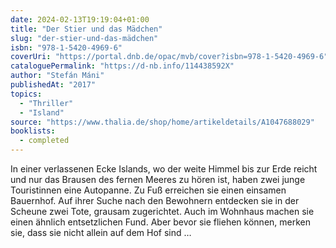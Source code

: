 ```yaml
---
date: 2024-02-13T19:19:04+01:00
title: "Der Stier und das Mädchen"
slug: "der-stier-und-das-mädchen"
isbn: "978-1-5420-4969-6"
coverUri: "https://portal.dnb.de/opac/mvb/cover?isbn=978-1-5420-4969-6"
cataloguePermalink: "https://d-nb.info/114438592X"
author: "Stefán Máni"
publishedAt: "2017"
topics:
  - "Thriller"
  - "Island"
source: "https://www.thalia.de/shop/home/artikeldetails/A1047688029"
booklists:
  - completed
---
```

In einer verlassenen Ecke Islands, wo der weite Himmel bis zur Erde reicht und 
nur das Brausen des fernen Meeres zu hören ist, haben zwei junge Touristinnen 
eine Autopanne. Zu Fuß erreichen sie einen einsamen Bauernhof. Auf ihrer Suche 
nach den Bewohnern entdecken sie in der Scheune zwei Tote, grausam zugerichtet. 
Auch im Wohnhaus machen sie einen ähnlich entsetzlichen Fund. Aber bevor sie 
fliehen können, merken sie, dass sie nicht allein auf dem Hof sind …